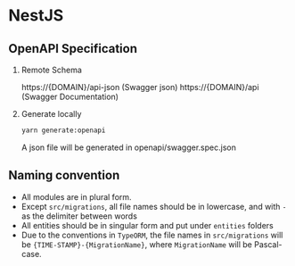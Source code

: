 # NestJS <!-- omit in toc -->

## OpenAPI Specification

1. Remote Schema

   https://{DOMAIN}/api-json (Swagger json)
   https://{DOMAIN}/api (Swagger Documentation)

2. Generate locally

   ```bash
   yarn generate:openapi
   ```

   A json file will be generated in openapi/swagger.spec.json

## Naming convention

- All modules are in plural form.
- Except `src/migrations`, all file names should be in lowercase, and with `-` as the delimiter between words
- All entities should be in singular form and put under `entities` folders
- Due to the conventions in `TypeORM`, the file names in `src/migrations` will be `{TIME-STAMP}-{MigrationName}`, where `MigrationName` will be Pascal-case.
